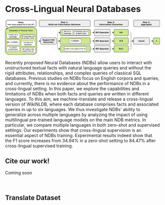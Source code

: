 # Cross-Lingual Neural Databases


![utilities/x-ndb.png](utilities/x-ndb.png)

Recently proposed Neural Databases (NDBs) allow users to interact with unstructured textual facts with natural language queries and without the rigid attributes, relationships, and complex queries of classical SQL databases.
Previous studies on NDBs focus on English corpora and queries, and currently, there is no evidence about the performance of NDBs in a cross-lingual setting. 
In this paper, we explore the capabilities and limitations of NDBs when both facts and queries are written in different languages. 
To this aim, we machine-translate and release a cross-lingual version of WikiNLDB, where each database comprises facts and associated queries in up to six languages.
We thus investigate NDBs' ability to generalize across multiple languages by analyzing the impact of using multilingual pre-trained language models on the main NDB metrics.
In particular, we compare multiple languages in both zero-shot and supervised settings.
Our experiments show that cross-lingual supervision is an essential aspect of NDBs training. 
Experimental results indeed show that the F1 score increases from 34.94\% in a zero-shot setting to 84.47\% after cross-lingual supervised training.

## Cite our work!
Coming soon
```bibtex



```


## Translate Dataset
```bash



```